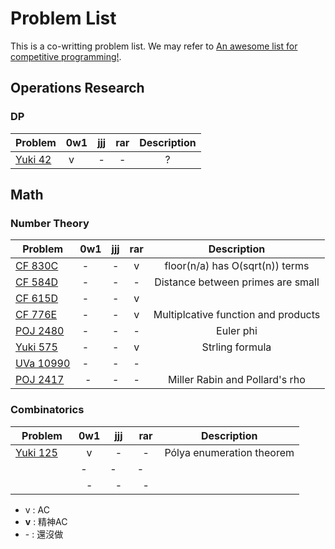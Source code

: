 # Problem List

This is a co-writting problem list. We may refer to [An awesome list for competitive programming!](https://github.com/lnishan/awesome-competitive-programming).

## Operations Research
### DP
| Problem                                    | 0w1    | jjj    | rar    | Description                         |
| ------------------------------------------ |:------:|:------:|:------:|:-----------------------------------:|
| [Yuki 42](https://goo.gl/LuHy7W)           | v      | -      | -      | ?                                   |



## Math
### Number Theory
| Problem                                    | 0w1    | jjj    | rar    | Description                         |
| ------------------------------------------ |:------:|:------:|:------:|:-----------------------------------:|
| [CF 830C](https://goo.gl/7yDpCN)           | -      | -      | v      | floor(n/a) has O(sqrt(n)) terms     |
| [CF 584D](https://goo.gl/t9Yvkr)           | -      | -      | -      | Distance between primes are small   |
| [CF 615D](https://goo.gl/dGTX2L)           | -      | -      | v      |                                     |
| [CF 776E](https://goo.gl/CiN5P6)           | -      | -      | v      | Multiplcative function and products |
| [POJ 2480](https://goo.gl/YVWxhb)          | -      | -      | -      | Euler phi                           |
| [Yuki 575](https://goo.gl/1Tpvkf)          | -      | -      | v      | Strling formula                     |
| [UVa 10990](https://goo.gl/zX3RGg)         | -      | -      | -      |                                     |
| [POJ 2417](https://goo.gl/upYkQ5)          | -      | -      | -      | Miller Rabin and Pollard's rho      |

### Combinatorics
| Problem                                    | 0w1    | jjj    | rar    | Description                         |
| ------------------------------------------ |:------:|:------:|:------:|:-----------------------------------:|
| [Yuki 125](https://goo.gl/Cf8mVc)          | v      | -      | -      | Pólya enumeration theorem           |
|                                            | -      | -      | -      |                                     |
|                                            | -      | -      | -      |                                     |



<!-- google URL Shortener : https://goo.gl -->

- v : AC
- **v** : 精神AC
- \- : 還沒做
